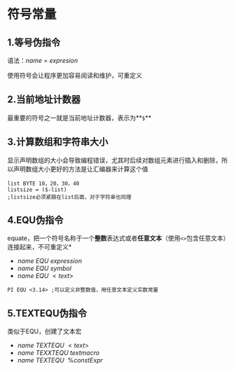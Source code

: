 # 符号常量



## 1.等号伪指令

语法：$name\ =\ expresion$

使用符号会让程序更加容易阅读和维护，可重定义



## 2.当前地址计数器

最重要的符号之一就是当前地址计数器，表示为**`$`**



## 3.计算数组和字符串大小

显示声明数组的大小会导致编程错误，尤其时后续对数组元素进行插入和删除，所以声明数组大小更好的方法是让汇编器来计算这个值

```assembly
list BYTE 10，20，30，40
listsize = ($-list)
;listsize必须紧跟在list后面，对于字符串也同理
```



## 4.EQU伪指令

equate，把一个符号名称于一个**整数**表达式或者**任意文本**（使用`<>`包含任意文本）连接起来，不可重定义*

* $name\ EQU\ expression$ 
* $name\ EQU\ symbol$
* $name\ EQU\ <text>$

```
PI EQU <3.14> ;可以定义非整数值，用任意文本定义实数常量
```



## 5.TEXTEQU伪指令

类似于EQU，创建了文本宏

* $name\ TEXTEQU\ <text>$
* $name\ TEXXTEQU\ textmacro$
* $name\ TEXTEQU\ \ \%constExpr$
